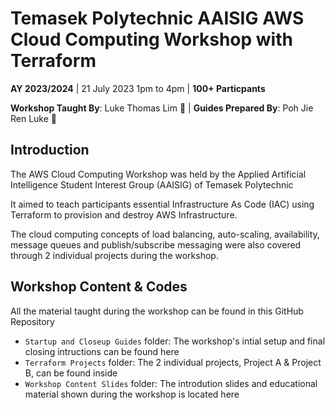 # Temasek Polytechnic AAISIG AWS Cloud Computing Workshop with Terraform

**AY 2023/2024** | 21 July 2023 1pm to 4pm | **100+ Particpants**<br>

**Workshop Taught By**: Luke Thomas Lim 👾 | **Guides Prepared By**: Poh Jie Ren Luke 🙉

## Introduction
The AWS Cloud Computing Workshop was held by the Applied Artificial Intelligence Student Interest Group (AAISIG) of Temasek Polytechnic <br>

It aimed to teach participants essential Infrastructure As Code (IAC) using Terraform to provision and destroy AWS Infrastructure. <br>

The cloud computing concepts of load balancing, auto-scaling, availability, message queues and publish/subscribe messaging were also covered through 2 individual projects during the workshop. <br>

## Workshop Content & Codes

All the material taught during the workshop can be found in this GitHub Repository
- `Startup and Closeup Guides` folder: The workshop's intial setup and final closing intructions can be found here
- `Terraform Projects` folder: The 2 individual projects, Project A & Project B, can be found inside
- `Workshop Content Slides` folder: The introdution slides and educational material shown during the workshop is located here


